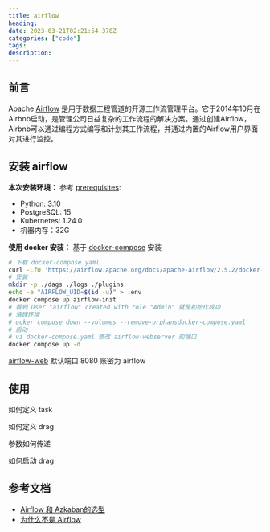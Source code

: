 ```yaml
---
title: airflow
heading:  
date: 2023-03-21T02:21:54.378Z
categories: ["code"]
tags: 
description:  
---
```


## 前言

Apache [Airflow](https://airflow.apache.org/docs/apache-airflow/stable/index.html) 是用于数据工程管道的开源工作流管理平台。它于2014年10月在Airbnb启动，是管理公司日益复杂的工作流程的解决方案。通过创建Airflow，Airbnb可以通过编程方式编写和计划其工作流程，并通过内置的Airflow用户界面对其进行监控。

## 安装 airflow

**本次安装环境：**
参考 [prerequisites](https://airflow.apache.org/docs/apache-airflow/stable/installation/prerequisites.html):
- Python: 3.10
- PostgreSQL: 15
- Kubernetes: 1.24.0
- 机器内存：32G


**使用 docker 安装：**
基于 [docker-compose](https://airflow.apache.org/docs/apache-airflow/stable/howto/docker-compose/index.html) 安装
```bash
# 下载 docker-compose.yaml
curl -LfO 'https://airflow.apache.org/docs/apache-airflow/2.5.2/docker-compose.yaml'
# 安装
mkdir -p ./dags ./logs ./plugins
echo -e "AIRFLOW_UID=$(id -u)" > .env
docker compose up airflow-init
# 看到 User "airflow" created with role "Admin" 就是初始化成功
# 清理环境
# ocker compose down --volumes --remove-orphansdocker-compose.yaml
# 启动
# vi docker-compose.yaml 修改 airflow-webserver 的端口
docker compose up -d
```

[airflow-web](https://airflow.apache.org/docs/apache-airflow/stable/howto/docker-compose/index.html#accessing-the-web-interface) 默认端口 8080  账密为 airflow

## 使用

如何定义 task

如何定义 drag

参数如何传递

如何启动 drag



## 参考文档
- [Airflow 和 Azkaban的选型](https://blog.csdn.net/kyle0349/article/details/108947115)
- [为什么不是 Airflow](https://listen-lavender.gitbook.io/prefect-docs/gettingstarted/whynotairflow)